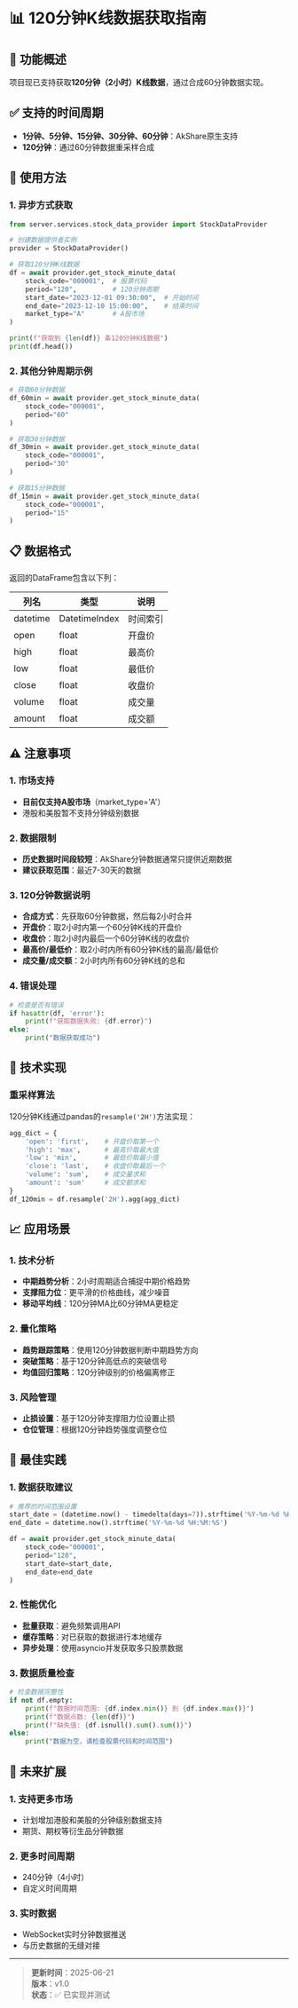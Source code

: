 # 📊 120分钟K线数据获取指南

## 🎯 功能概述

项目现已支持获取**120分钟（2小时）K线数据**，通过合成60分钟数据实现。

## ✅ 支持的时间周期

- **1分钟、5分钟、15分钟、30分钟、60分钟**：AkShare原生支持
- **120分钟**：通过60分钟数据重采样合成

## 🚀 使用方法

### 1. 异步方式获取

```python
from server.services.stock_data_provider import StockDataProvider

# 创建数据提供者实例
provider = StockDataProvider()

# 获取120分钟K线数据
df = await provider.get_stock_minute_data(
    stock_code="000001",  # 股票代码
    period="120",         # 120分钟周期
    start_date="2023-12-01 09:30:00",  # 开始时间
    end_date="2023-12-10 15:00:00",    # 结束时间
    market_type="A"       # A股市场
)

print(f"获取到 {len(df)} 条120分钟K线数据")
print(df.head())
```

### 2. 其他分钟周期示例

```python
# 获取60分钟数据
df_60min = await provider.get_stock_minute_data(
    stock_code="000001",
    period="60"
)

# 获取30分钟数据
df_30min = await provider.get_stock_minute_data(
    stock_code="000001", 
    period="30"
)

# 获取15分钟数据
df_15min = await provider.get_stock_minute_data(
    stock_code="000001",
    period="15"
)
```

## 📋 数据格式

返回的DataFrame包含以下列：

| 列名 | 类型 | 说明 |
|------|------|------|
| datetime | DatetimeIndex | 时间索引 |
| open | float | 开盘价 |
| high | float | 最高价 |
| low | float | 最低价 |
| close | float | 收盘价 |
| volume | float | 成交量 |
| amount | float | 成交额 |

## ⚠️ 注意事项

### 1. 市场支持
- **目前仅支持A股市场**（market_type='A'）
- 港股和美股暂不支持分钟级别数据

### 2. 数据限制
- **历史数据时间段较短**：AkShare分钟数据通常只提供近期数据
- **建议获取范围**：最近7-30天的数据

### 3. 120分钟数据说明
- **合成方式**：先获取60分钟数据，然后每2小时合并
- **开盘价**：取2小时内第一个60分钟K线的开盘价
- **收盘价**：取2小时内最后一个60分钟K线的收盘价  
- **最高价/最低价**：取2小时内所有60分钟K线的最高/最低价
- **成交量/成交额**：2小时内所有60分钟K线的总和

### 4. 错误处理
```python
# 检查是否有错误
if hasattr(df, 'error'):
    print(f"获取数据失败: {df.error}")
else:
    print("数据获取成功")
```

## 🔧 技术实现

### 重采样算法
120分钟K线通过pandas的`resample('2H')`方法实现：

```python
agg_dict = {
    'open': 'first',    # 开盘价取第一个
    'high': 'max',      # 最高价取最大值
    'low': 'min',       # 最低价取最小值  
    'close': 'last',    # 收盘价取最后一个
    'volume': 'sum',    # 成交量求和
    'amount': 'sum'     # 成交额求和
}
df_120min = df.resample('2H').agg(agg_dict)
```

## 📈 应用场景

### 1. 技术分析
- **中期趋势分析**：2小时周期适合捕捉中期价格趋势
- **支撑阻力位**：更平滑的价格曲线，减少噪音
- **移动平均线**：120分钟MA比60分钟MA更稳定

### 2. 量化策略
- **趋势跟踪策略**：使用120分钟数据判断中期趋势方向
- **突破策略**：基于120分钟高低点的突破信号
- **均值回归策略**：120分钟级别的价格偏离修正

### 3. 风险管理
- **止损设置**：基于120分钟支撑阻力位设置止损
- **仓位管理**：根据120分钟趋势强度调整仓位

## 🎯 最佳实践

### 1. 数据获取建议
```python
# 推荐的时间范围设置
start_date = (datetime.now() - timedelta(days=7)).strftime('%Y-%m-%d %H:%M:%S')
end_date = datetime.now().strftime('%Y-%m-%d %H:%M:%S')

df = await provider.get_stock_minute_data(
    stock_code="000001",
    period="120",
    start_date=start_date,
    end_date=end_date
)
```

### 2. 性能优化
- **批量获取**：避免频繁调用API
- **缓存策略**：对已获取的数据进行本地缓存
- **异步处理**：使用asyncio并发获取多只股票数据

### 3. 数据质量检查
```python
# 检查数据完整性
if not df.empty:
    print(f"数据时间范围: {df.index.min()} 到 {df.index.max()}")
    print(f"数据点数: {len(df)}")
    print(f"缺失值: {df.isnull().sum().sum()}")
else:
    print("数据为空，请检查股票代码和时间范围")
```

## 🔄 未来扩展

### 1. 支持更多市场
- 计划增加港股和美股的分钟级别数据支持
- 期货、期权等衍生品分钟数据

### 2. 更多时间周期
- 240分钟（4小时）
- 自定义时间周期

### 3. 实时数据
- WebSocket实时分钟数据推送
- 与历史数据的无缝对接

---

> **更新时间**：2025-06-21  
> **版本**：v1.0  
> **状态**：✅ 已实现并测试
